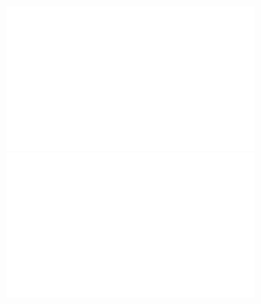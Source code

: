 ![](https://raw.githubusercontent.com/Enapiuz/github-stats/master/generated/overview.svg#gh-dark-mode-only)
![](https://raw.githubusercontent.com/Enapiuz/github-stats/master/generated/languages.svg#gh-dark-mode-only)

